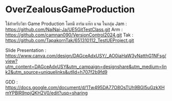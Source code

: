 # OverZealousGameProduction
ใช้สำหรับวิชา Game Production โดยมี อาร์ม แท๊ก แจม ในกลุ่ม
Jam : https://github.com/NaiNai-Ja/UE5GitTestClass.git
Arm : https://github.com/camnan090/VersionControl2024.git
Tak : https://github.com/TapakornTak/651310112_TestUEProject.git

Slide Presentation : https://www.canva.com/design/DAGceAdxUSY/_AO0iaHaW3yNatthG1NFsg/view?utm_content=DAGceAdxUSY&utm_campaign=designshare&utm_medium=link2&utm_source=uniquelinks&utlId=h707f2b9fd9

GDD : https://docs.google.com/document/d/1Tw495DA77O8OsTUh9BGI5uGzkXHmYPBlR9npjQKH2V0/edit?usp=sharing
